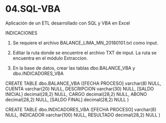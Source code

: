 # 04.SQL-VBA
Aplicación de un ETL desarrollado con SQL y VBA en Excel

INDICACIONES

1.	Se requiere el archivo BALANCE_LIMA_MN_20180101.txt como input.

2.	Editar la ruta donde se encuentre el archivo TXT de input.
La ruta se encuentra en el módulo Extraccion.

3.	En la base de datos, crear las tablas dbo.BALANCE_VBA y dbo.INDICADORES_VBA

CREATE TABLE dbo.BALANCE_VBA
([FECHA PROCESO] varchar(8) NULL,
CUENTA varchar(20) NULL,
DESCRIPCION varchar(30) NULL,
[SALDO INICIAL] decimal(28,2) NULL,
CARGO decimal(28,2) NULL,
ABONO decimal(28,2) NULL,
[SALDO FINAL] decimal(28,2) NULL
)

CREATE TABLE dbo.INDICADORES_VBA
([FECHA PROCESO] varchar(8) NULL,
INDICADOR varchar(100) NULL,
RESULTADO decimal(28,2) NULL
)


